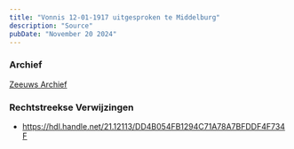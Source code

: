 ```yaml
---
title: "Vonnis 12-01-1917 uitgesproken te Middelburg"
description: "Source"
pubDate: "November 20 2024"
---
```


### Archief
[Zeeuws Archief](https://www.zeeuwsarchief.nl/)

### Rechtstreekse Verwijzingen
- https://hdl.handle.net/21.12113/DD4B054FB1294C71A78A7BFDDF4F734F